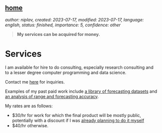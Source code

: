 [home](./index.md)
------------------

*author: niplav, created: 2023-07-17, modified: 2023-07-17, language: english, status: finished, importance: 5, confidence: other*

> __My services can be acquired for money.__

Services
=========

I am available for hire to do consulting, especially research consulting
and to a lesser degree computer programming and data science.

Contact me [here](./about.html#Contact) for inquiries.

Examples of my past paid work include [a library of forecasting
datasets](./iqisa.html) and [an analysis of range and forecasting
accuracy](./range_and_forecasting_accuracy.html).

My rates are as follows:

* \$30/hr for work for which the final product will be mostly public, potentially with a discount if I was [already planning to do it myself](./todo.html)
* \$40/hr otherwise.
